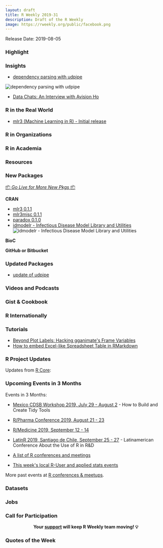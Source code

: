 ```yaml
---
layout: draft
title: R Weekly 2019-31
description: Draft of the R Weekly
image: https://rweekly.org/public/facebook.png
---
```


Release Date: 2019-08-05


###  Highlight



### Insights

+ [dependency parsing with udpipe](http://bnosac.be/index.php/blog/93-dependency-parsing-with-udpipe)

![dependency parsing with udpipe](https://user-images.githubusercontent.com/1710810/61828961-2e695e80-ae68-11e9-81ef-5bf2ecf6a0f2.png)

+ [Data Chats: An Interview with Avision Ho](https://martinctc.github.io/blog/data-chats-an-interview-with-avision-ho/)


### R in the Real World



+ [mlr3 (Machine Learning in R) - Initial release](https://mlr-org.com/docs/mlr3-0-1-0/)

###  R in Organizations



###  R in Academia



###  Resources



###  New Packages

<p class="added-hostname"><a href="https://rweekly.org/live" target="_blank" class="externalLink">📦 <i>Go Live for More New Pkgs</i> 📦</a></p>

**CRAN**

+ [mlr3 0.1.1](https://cran.r-project.org/web/packages/mlr3/index.html)
+ [mlr3misc 0.1.1](https://cran.r-project.org/web/packages/mlr3misc/index.html)
+ [paradox 0.1.0](https://cran.r-project.org/web/packages/paradox/index.html)
+ [idmodelr - Infectious Disease Model Library and Utilities](https://cran.r-project.org/package=idmodelr)
![idmodelr - Infectious Disease Model Library and Utilities](https://raw.githubusercontent.com/seabbs/idmodelr/master/man/figures/unnamed-chunk-13-1.png)


**BioC**



**GitHub or Bitbucket**



### Updated Packages


+ [update of udpipe](http://bnosac.be/index.php/blog/92-update-of-udpipe)

###  Videos and Podcasts



### Gist & Cookbook



### R Internationally



###  Tutorials

+ [Beyond Plot Labels: Hacking gganimate's Frame Variables](https://data-chronicler.netlify.com/2019/07/24/2019-07-24-beyond-plot-labels-hacking-gganimate-s-frame-variables/)
+ [How to embed Excel-like Spreadsheet Table in RMarkdown](https://www.programmingwithr.com/how-to-embed-excel-like-spreadsheet-table-in-rmarkdown/)

<!--<div class="post-more-begi
n></div><div class="post-more-end"></div>-->

###  R Project Updates

Updates from [R Core](http://developer.r-project.org/blosxom.cgi/R-devel/NEWS):


###  Upcoming Events in 3 Months

Events in 3 Months:

+ [Mexico CDSB Workshop 2019, July 29 - August 2](https://comunidadbioinfo.github.io/post/building-tidy-tools-cdsb-runconf-2019/) - How to Build and Create Tidy Tools

+ [R/Pharma Conference 2019, August 21 - 23](http://rinpharma.com/)

+ [R/Medicine 2019, September 12 - 14](https://r-medicine.com/)

+ [LatinR 2019, Santiago de Chile, September 25 - 27](http://latin-r.com) - Latinamerican Conference About the Use of R in R&D

+ [A list of R conferences and meetings](https://jumpingrivers.github.io/meetingsR/events.html)

+ [This week's local R-User and applied stats events](https://community.rstudio.com/c/irl)


More past events at [R conferences & meetups](https://conf.rweekly.org).

### Datasets


### Jobs




###  Call for Participation


<p class="hide-support added-hostname support-rweekly" style="text-align: center;font-weight: bold;">Your <a class="non-visited externalLink" href="https://www.patreon.com/rweekly" onclick="pas(this)">support</a> will keep R Weekly team moving! 💡</p>

###  Quotes of the Week
